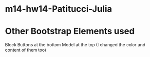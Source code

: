 # m14-hw14-Patitucci-Julia
# Other Bootstrap Elements used
Block Buttons at the bottom
Model at the top
(I changed the color and content of them too)
